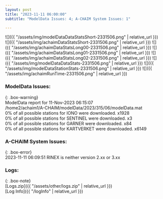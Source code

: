 ```yaml
---
layout: post
title: "2023-11-11 06:00:00"
subtitle: "ModelData Issues: 4; A-CHAIM System Issues: 1"

---
```


![]({{ "/assets/img/modelDataDataStatsShort-2331506.png" | relative_url }})
![]({{ "/assets/img/achaimDataStatsShort-2331506.png" | relative_url }})
![]({{ "/assets/img/achaimDataStatsLong00-2331506.png" | relative_url }})
![]({{ "/assets/img/achaimDataStatsLong01-2331506.png" | relative_url }})
![]({{ "/assets/img/achaimDataStatsLong02-2331506.png" | relative_url }})
![]({{ "/assets/img/modelDataDataStats-2331506.png" | relative_url }})
![]({{ "/assets/img/modelDataStationStats-2331506.png" | relative_url }})
![]({{ "/assets/img/achaimRunTime-2331506.png" | relative_url }})


### ModelData Issues:  
  
{: .box-warning}  
 ModelData report for 11-Nov-2023 06:15:07   
 /home2/achaim1/A-CHAIM/modelData/2023/315/06/modelData.mat   
 0% of all possible stations for IONO were downloaded. x1928   
 0% of all possible stations for SENTINEL were downloaded. x3   
 0% of all possible stations for GARNER were downloaded. x84   
 0% of all possible stations for KARTVERKET were downloaded. x6149   
  
### A-CHAIM System Issues:  
  
{: .box-error}  
2023-11-11 06:09:51 RINEX is neither version 2.xx or 3.xx  

### Logs:  
  
{: .box-note}  
[Logs.zip]({{ "/assets/other/logs.zip" | relative_url }})  
[Log Info]({{ "/logInfo" | relative_url }})  
